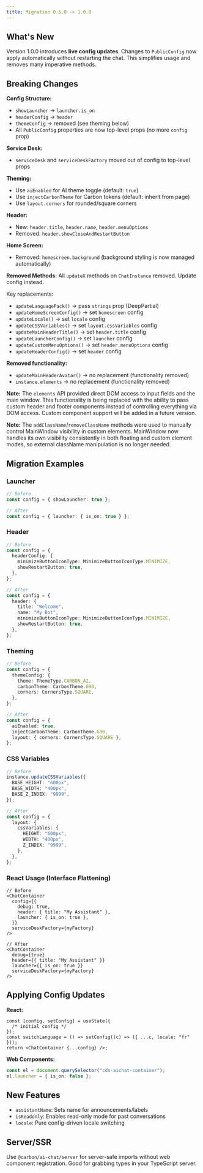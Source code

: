 ```yaml
---
title: Migration 0.5.0 -> 1.0.0
---
```


## What's New

Version 1.0.0 introduces **live config updates**. Changes to `PublicConfig` now apply automatically without restarting the chat. This simplifies usage and removes many imperative methods.

## Breaking Changes

**Config Structure:**

- `showLauncher` -> `launcher.is_on`
- `headerConfig` -> `header`
- `themeConfig` -> removed (see theming below)
- All `PublicConfig` properties are now top-level props (no more `config` prop)

**Service Desk:**

- `serviceDesk` and `serviceDeskFactory` moved out of config to top-level props

**Theming:**

- Use `aiEnabled` for AI theme toggle (default: `true`)
- Use `injectCarbonTheme` for Carbon tokens (default: inherit from page)
- Use `layout.corners` for rounded/square corners

**Header:**

- New: `header.title`, `header.name`, `header.menuOptions`
- Removed: `header.showCloseAndRestartButton`

**Home Screen:**

- Removed: `homescreen.background` (background styling is now managed automatically)

**Removed Methods:**
All `updateX` methods on `ChatInstance` removed. Update config instead.

Key replacements:

- `updateLanguagePack()` -> pass `strings` prop (DeepPartial<LanguagePack>)
- `updateHomeScreenConfig()` -> set `homescreen` config
- `updateLocale()` -> set `locale` config
- `updateCSSVariables()` -> set `layout.cssVariables` config
- `updateMainHeaderTitle()` -> set `header.title` config
- `updateLauncherConfig()` -> set `launcher` config
- `updateCustomMenuOptions()` -> set `header.menuOptions` config
- `updateHeaderConfig()` -> set `header` config

**Removed functionality:**

- `updateMainHeaderAvatar()` -> no replacement (functionality removed)
- `instance.elements` -> no replacement (functionality removed)

**Note:** The `elements` API provided direct DOM access to input fields and the main window. This functionality is being replaced with the ability to pass custom header and footer components instead of controlling everything via DOM access. Custom component support will be added in a future version.

**Note:** The `addClassName`/`removeClassName` methods were used to manually control MainWindow visibility in custom elements. MainWindow now handles its own visibility consistently in both floating and custom element modes, so external className manipulation is no longer needed.

## Migration Examples

### Launcher

```ts
// Before
const config = { showLauncher: true };

// After
const config = { launcher: { is_on: true } };
```

### Header

```ts
// Before
const config = {
  headerConfig: {
    minimizeButtonIconType: MinimizeButtonIconType.MINIMIZE,
    showRestartButton: true,
  },
};

// After
const config = {
  header: {
    title: "Welcome",
    name: "My Bot",
    minimizeButtonIconType: MinimizeButtonIconType.MINIMIZE,
    showRestartButton: true,
  },
};
```

### Theming

```ts
// Before
const config = {
  themeConfig: {
    theme: ThemeType.CARBON_AI,
    carbonTheme: CarbonTheme.G90,
    corners: CornersType.SQUARE,
  },
};

// After
const config = {
  aiEnabled: true,
  injectCarbonTheme: CarbonTheme.G90,
  layout: { corners: CornersType.SQUARE },
};
```

### CSS Variables

```ts
// Before
instance.updateCSSVariables({
  BASE_HEIGHT: "600px",
  BASE_WIDTH: "400px",
  BASE_Z_INDEX: "9999",
});

// After
const config = {
  layout: {
    cssVariables: {
      HEIGHT: "600px",
      WIDTH: "400px",
      Z_INDEX: "9999",
    },
  },
};
```

### React Usage (Interface Flattening)

```tsx
// Before
<ChatContainer
  config={{
    debug: true,
    header: { title: "My Assistant" },
    launcher: { is_on: true },
  }}
  serviceDeskFactory={myFactory}
/>

// After
<ChatContainer
  debug={true}
  header={{ title: "My Assistant" }}
  launcher={{ is_on: true }}
  serviceDeskFactory={myFactory}
/>
```

## Applying Config Updates

**React:**

```tsx
const [config, setConfig] = useState({
  /* initial config */
});
const switchLanguage = () => setConfig((c) => ({ ...c, locale: "fr" }));
return <ChatContainer {...config} />;
```

**Web Components:**

```ts
const el = document.querySelector("cds-aichat-container");
el.launcher = { is_on: false };
```

## New Features

- `assistantName`: Sets name for announcements/labels
- `isReadonly`: Enables read-only mode for past conversations
- `locale`: Pure config-driven locale switching

## Server/SSR

Use `@carbon/ai-chat/server` for server-safe imports without web component registration. Good for grabbing types in your TypeScript server.

